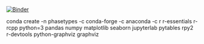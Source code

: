 [![Binder](https://mybinder.org/badge_logo.svg)](https://mybinder.org/v2/gh/kaspermunch/phase-type-distributions/HEAD?labpath=Notebooks%2Fshowcase.ipynb)


conda create -n phasetypes -c conda-forge -c anaconda -c r r-essentials r-rcpp python=3 pandas numpy matplotlib seaborn jupyterlab pytables rpy2 r-devtools python-graphviz graphviz
